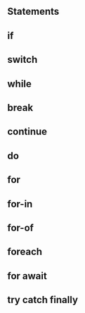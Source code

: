 ## Statements

## if
## switch
## while
## break
## continue
## do
## for
## for-in
## for-of
## foreach
## for await
## try catch finally

